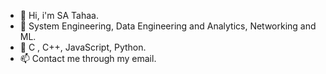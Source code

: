 - 👋 Hi, i'm SA Tahaa.
- 👀 System Engineering, Data Engineering and Analytics, Networking and ML.
- 🌱 C , C++, JavaScript, Python.
- 📫 Contact me through my email.
